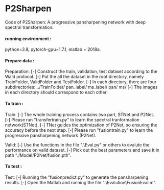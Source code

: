 # P2Sharpen
Code of P2Sharpen: A progressive pansharpening network with deep spectral transformation.

#### running environment :<br>
python=3.8, pytorch-gpu=1.7.1, matlab = 2018a.

#### Prepare data :<br>
Preparation: 
    [-] Construct the train, validation, test dataset according to the Wald protocol.
    [-] Put the all the dataset in the root directory, namely TrainFolder, ValidFolder and TestFolder.
    [-] In each directory, there are four subdirectories:
        ../TrainFolder/
                      pan_label/
                      ms_label/
                      pan/
                      ms/
    [-] The images in each directory should correspond to each other.

#### To train :<br>
Train:
    [-] The whole training process contains two part, STNet and P2Net.
    [-] Please run "transfertrain.py" to learn the spectral tranformation network(STNet).
    [-] TNet guides the optimization of P2Net, so ensuring the accuracy before the next step.
    [-] Please run "fusiontrain.py" to learn the progressive pansharpening network (P2Net).

Valid:
    [-] Use the functions in the file ".\Eval.py" or others to evalute the performance on valid dataset.
    [-] Pick out the best parameters and save it in path "./Model/P2Net/fusion.pth".

#### To test :<br>
Test:
    [-] Running the "fusionpredict.py" to generate the pansharpening results.
    [-] Open the Matlab and running the file ".\Evalution\FusionEval.m".
    
